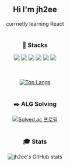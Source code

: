 <div align=center>

## Hi I'm jh2ee

currnetly learning React
<br><br>

### :floppy_disk: Stacks
<div>
  <img src="https://img.shields.io/badge/C++-00599C?style=flat-square&logo=c%2B%2B&logoColor=white"/>
  <img src="https://img.shields.io/badge/HTML5-E34F26?style=flat-square&logo=HTML5&logoColor=white"/>
  <img src="https://img.shields.io/badge/CSS3-1572B6?style=flat-square&logo=CSS3&logoColor=white"/>
  <img src="https://img.shields.io/badge/React-61DAFB?style=flat&logo=React&logoColor=white"/>
  <img src="https://img.shields.io/badge/JavaScript-F7DF1E?style=flat-square&logo=JavaScript&logoColor=white"/> 
  <img src="https://img.shields.io/badge/Python-3776AB?&style=for-the-badge&logo=Python&logoColor=white"/>
</div>
<br><br>

[![Top Langs](https://github-readme-stats.vercel.app/api/top-langs/?username=jh2ee&layout=compact)](https://github.com/jh2ee/github-readme-stats)
<br><br>

###  :black_nib: ALG Solving
[![Solved.ac
프로필](http://mazassumnida.wtf/api/v2/generate_badge?boj=ljh0321)](https://solved.ac/ljh0321)
<br><br>

### :mortar_board: Stats
![jh2ee's GitHub stats](https://github-readme-stats.vercel.app/api?username=jh2ee&show_icons=true&theme=radical)

</div>
